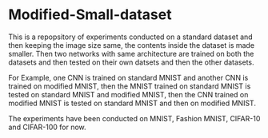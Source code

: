 # Modified-Small-dataset

This is a repopsitory of experiments conducted on a standard dataset and then keeping the image size same, the contents inside the dataset is made smaller. Then two networks with same architecture are trained on both the datasets and then tested on their own datsets and then the other datasets.

For Example, one CNN is trained on standard MNIST and another CNN is trained on modified MNIST, then the MNIST trained on standard MNIST is tested on standard MNIST and modified MNIST, then the CNN trained on modified MNIST is tested on standard MNIST and then on modified MNIST.

The experiments have been conducted on MNIST, Fashion MNIST, CIFAR-10 and CIFAR-100 for now.
